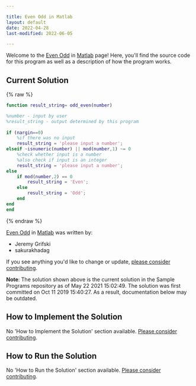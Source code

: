 ```yaml
---

title: Even Odd in Matlab
layout: default
date: 2022-04-28
last-modified: 2022-06-05

---
```


Welcome to the [Even Odd](https://sampleprograms.io/projects/even-odd) in [Matlab](https://sampleprograms.io/languages/matlab) page! Here, you'll find the source code for this program as well as a description of how the program works.

## Current Solution

{% raw %}

```matlab
function result_string= odd_even(number)

%number - input by user
%result_string - output determined by this program
   
if (nargin==0)
    %if there was no input
    result_string = 'please input a number';
elseif ~isnumeric(number) || mod(number,1) ~= 0
    %check whether input is a number
    %also check if input is an integer
    result_string = 'please input a number';
else
    if mod(number,2) == 0
        result_string = 'Even';
    else
        result_string = 'Odd';
    end
end
end
```

{% endraw %}

[Even Odd](https://sampleprograms.io/projects/even-odd) in [Matlab](https://sampleprograms.io/languages/matlab) was written by:

- Jeremy Grifski
- sakurakhadag

If you see anything you'd like to change or update, [please consider contributing](https://github.com/TheRenegadeCoder/sample-programs).

**Note**: The solution shown above is the current solution in the Sample Programs repository as of May 22 2021 15:02:49. The solution was first committed on Oct 11 2019 15:40:27. As a result, documentation below may be outdated.

## How to Implement the Solution

No 'How to Implement the Solution' section available. [Please consider contributing](https://github.com/TheRenegadeCoder/sample-programs-website).

## How to Run the Solution

No 'How to Run the Solution' section available. [Please consider contributing](https://github.com/TheRenegadeCoder/sample-programs-website).
